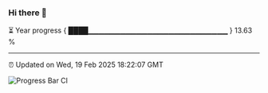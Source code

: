 ### Hi there 👋

⏳ Year progress { ████▁▁▁▁▁▁▁▁▁▁▁▁▁▁▁▁▁▁▁▁▁▁▁▁▁▁ } 13.63 %

---

⏰ Updated on Wed, 19 Feb 2025 18:22:07 GMT

![Progress Bar CI](https://github.com/liununu/liununu/workflows/Progress%20Bar%20CI/badge.svg)
